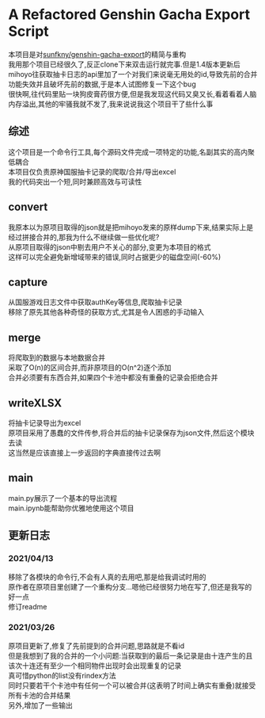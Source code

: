 # A Refactored Genshin Gacha Export Script
本项目是对[sunfkny/genshin-gacha-export](https://github.com/sunfkny/genshin-gacha-export/)的精简与重构  
我用那个项目已经很久了,反正clone下来双击运行就完事.但是1.4版本更新后mihoyo往获取抽卡日志的api里加了一个对我们来说毫无用处的id,导致先前的合并功能失效并且破坏先前的数据,于是本人试图修复一下这个bug  
很快啊,往代码里贴一块狗皮膏药很方便,但是我发现这代码又臭又长,看着看着人脑内存溢出,其他的牢骚我就不发了,我来说说我这个项目干了些什么事  
## 综述
这个项目是一个命令行工具,每个源码文件完成一项特定的功能,名副其实的高内聚低耦合  
本项目仅负责原神国服抽卡记录的爬取/合并/导出excel  
我的代码突出一个短,同时兼顾高效与可读性  
## convert
我原本以为原项目取得的json就是把mihoyo发来的原样dump下来,结果实际上是经过拼接合并的,那我为什么不继续做一些优化呢?  
从原项目取得的json中剔去用户不关心的部分,变更为本项目的格式  
这样可以完全避免新增域带来的错误,同时占据更少的磁盘空间(-60%)  
## capture
从国服游戏日志文件中获取authKey等信息,爬取抽卡记录  
移除了原先其他各种奇怪的获取方式,尤其是令人困惑的手动输入  
## merge
将爬取到的数据与本地数据合并  
采取了O(n)的区间合并,而非原项目的O(n^2)逐个添加  
合并必须要有东西合并,如果四个卡池中都没有重叠的记录会拒绝合并  
## writeXLSX
将抽卡记录导出为excel  
原项目采用了愚蠢的文件传参,将合并后的抽卡记录保存为json文件,然后这个模块去读  
这当然是应该直接上一步返回的字典直接传过去啊  
## main
main.py展示了一个基本的导出流程  
main.ipynb能帮助你优雅地使用这个项目  

## 更新日志
### 2021/04/13
移除了各模块的命令行,不会有人真的去用吧,那是给我调试时用的  
原作者在原项目里创建了一个重构分支...嗯他已经很努力地在写了,但还是我写的好一点  
修订readme  
### 2021/03/26
原项目更新了,修复了先前提到的合并问题,思路就是不看id  
但是我想到了我的合并的一个小问题:当获取到的最后一条记录是由十连产生的且该次十连还有至少一个相同物件出现时会出现重复的记录  
真可惜python的list没有rindex方法  
同时只要若干个卡池中有任何一个可以被合并(这表明了时间上确实有重叠)就接受所有卡池的合并结果  
另外,增加了一些输出  

